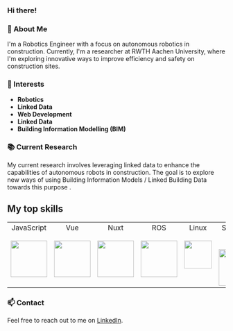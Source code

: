 ### Hi there!

### 🤖 About Me
I'm a Robotics Engineer with a focus on autonomous robotics in construction. Currently, I'm a researcher at RWTH Aachen University, where I'm exploring innovative ways to improve efficiency and safety on construction sites.

### 🌟 Interests
- **Robotics**
- **Linked Data**
- **Web Development**
- **Linked Data**
- **Building Information Modelling (BIM)**

### 📚 Current Research
My current research involves leveraging linked data to enhance the capabilities of autonomous robots in construction. The goal is to explore new ways of using Building Information Models / Linked Building Data towards this purpose .

## My top skills
<table>
  <tbody>
    <tr valign="top">
      <td width="14%" align="center">
        <span>JavaScript</span><br><br> 
        <img height="84px" src="https://upload.wikimedia.org/wikipedia/commons/9/99/Unofficial_JavaScript_logo_2.svg">
      </td>
      <td width="14%" align="center">
        <span>Vue</span><br><br>
        <img height="84px" src="https://upload.wikimedia.org/wikipedia/commons/9/95/Vue.js_Logo_2.svg">        
      </td>
      <td width="14%" align="center">
        <span>Nuxt</span><br><br>
        <img height="84px" src="https://upload.wikimedia.org/wikipedia/commons/a/ae/Nuxt_logo.svg">
      </td>
      <td width="14%" align="center">
        <span>ROS</span><br><br>
        <img height="84px" src="https://upload.wikimedia.org/wikipedia/commons/b/bb/Ros_logo.svg">
      </td>
       <td width="16%" align="center">
        <span>Linux</span><br><br>
        <img height="64px" src="https://upload.wikimedia.org/wikipedia/commons/3/35/Tux.svg">
      </td>
      <td width="14%" align="center">
        <span>Semantic Web</span><br><br>
        <img height="84px" src="https://www.w3.org/Icons/SW/sw-cube-v.svg">
      </td>
      <td width="14%" align="center">
        <span>Python</span><br><br>
        <img height="84px" src="https://upload.wikimedia.org/wikipedia/commons/c/c3/Python-logo-notext.svg">
      </td> 
    </tr>
  </tbody>
</table>



### 📫 Contact
Feel free to reach out to me on [LinkedIn](https://www.linkedin.com/in/hazar-karadag/).
